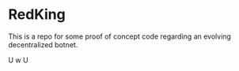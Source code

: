 # RedKing

This is a repo for some proof of concept code regarding an evolving decentralized botnet.

U w U 

